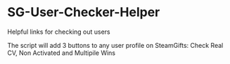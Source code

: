 # SG-User-Checker-Helper
Helpful links for checking out users

The script will add 3 buttons to any user profile on SteamGifts: Check Real CV, Non Activated and Multipile Wins